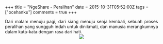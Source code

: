 +++
title = "NgeShare - Peralihan"
date = 2015-10-31T05:52:00Z
tags = ["ocehanku"]
comments = true
+++

<div style="text-align: justify;">Dari malam menuju pagi, dari siang menuju senja kembali, sebuah proses peralihan yang sungguh indah untuk dinikmati, dan manusia merangkumnya dalam kata-kata dengan rasa dari hati.<br />
<center><img border="0" src="https://3.bp.blogspot.com/-qGvJrVCjbbo/VjNX8dYFZeI/AAAAAAAAIYU/mPrHfzfU5lY/s1600/IMG_20150804_062108.jpg" /></center></div>
